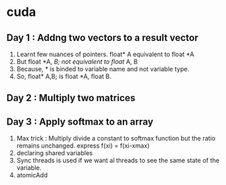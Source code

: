 # cuda
## Day 1 : Addng two vectors to a result vector
1. Learnt few nuances of pointers. float* A equivalent to float *A
2. But float *A, *B; not equivalent to float* A, B
3. Because, * is binded to variable name and not variable type. 
4. So, float* A,B; is float *A, float B. 
## Day 2 : Multiply two matrices 
## Day 3 : Apply softmax to an array
1. Max trick : Multiply divide a constant to softmax function but the ratio remains unchanged. express f(xi) = f(xi-xmax)
2. declaring shared variables
3. Sync threads is used if we want al threads to see the same state of the variable.
4. atomicAdd
